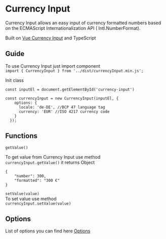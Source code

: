 # Currency Input

Currency Input allows an easy input of currency formatted numbers based on the ECMAScript Internationalization API (
Intl.NumberFormat).

Built on [Vue Currency Input](https://github.com/dm4t2/vue-currency-input) and TypeScript

## Guide

To use Currency Input just import component<br/>
```import { CurrencyInput } from '../dist/currencyInput.min.js';```

Init class<br/>

```
const inputEl = document.getElementById('currency-input')

const currencyInput = new CurrencyInput(inputEl, {
    options: {
      locale: 'de-DE', //BCP 47 language tag
      currency: 'EUR' //ISO 4217 currency code
    }
  });
```

## Functions

```getValue()```<br/>

To get value from Currency Input use method<br/>
```currencyInput.getValue()```
it returns Object<br/>

```
{
    "number": 300,
    "formatted": "300 €"
}
```


```setValue(value)```<br/>
To set value use method<br/>
```currencyInput.setValue(value)```

## Options

List of options you can find here [Options](https://vue-currency-input-v1.netlify.app/config/#component)
